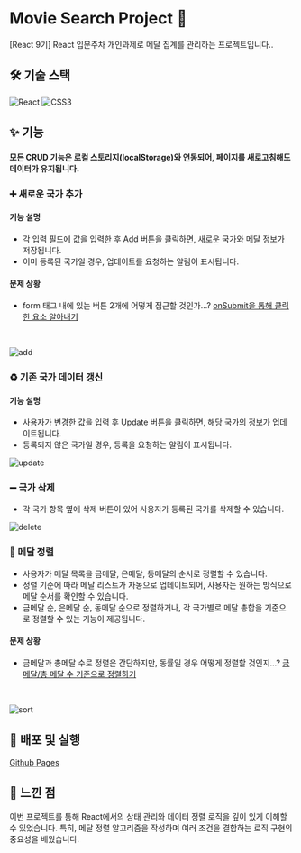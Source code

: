 # Movie Search Project 🏅

[React 9기] React 입문주차 개인과제로 메달 집계를 관리하는 프로젝트입니다..  

## 🛠️ 기술 스택 

![React](https://img.shields.io/badge/React-61DAFB?style=flat&logo=react&logoColor=white)
![CSS3](https://img.shields.io/badge/CSS3-1572B6?style=flat&logo=css3&logoColor=white)


## ✨ 기능 

#### 모든 CRUD 기능은 로컬 스토리지(localStorage)와 연동되어, 페이지를 새로고침해도 데이터가 유지됩니다.

### ➕ 새로운 국가 추가

#### 기능 설명  
- 각 입력 필드에 값을 입력한 후 Add 버튼을 클릭하면, 새로운 국가와 메달 정보가 저장됩니다.
- 이미 등록된 국가일 경우, 업데이트를 요청하는 알림이 표시됩니다.

#### 문제 상황
- form 태그 내에 있는 버튼 2개에 어떻게 접근할 것인가...?
  [onSubmit을 통해 클릭한 요소 알아내기](https://dlawi0108.tistory.com/45)
  
<br/>

![add](https://github.com/user-attachments/assets/174b3209-ff41-42bf-b577-d2a1e761473a)

### ♻️ 기존 국가 데이터 갱신

#### 기능 설명  
- 사용자가 변경한 값을 입력 후 Update 버튼을 클릭하면, 해당 국가의 정보가 업데이트됩니다.
- 등록되지 않은 국가일 경우, 등록을 요청하는 알림이 표시됩니다.

![update](https://github.com/user-attachments/assets/cbf39361-5bdf-463f-a0a7-bea4070247a7)

### ➖ 국가 삭제
- 각 국가 항목 옆에 삭제 버튼이 있어 사용자가 등록된 국가를 삭제할 수 있습니다.

![delete](https://github.com/user-attachments/assets/eb8c0b9e-ea66-4aa7-82a3-41c1ef22f3e1)

### 🏅 메달 정렬
- 사용자가 메달 목록을 금메달, 은메달, 동메달의 순서로 정렬할 수 있습니다.
- 정렬 기준에 따라 메달 리스트가 자동으로 업데이트되어, 사용자는 원하는 방식으로 메달 순서를 확인할 수 있습니다.
- 금메달 순, 은메달 순, 동메달 순으로 정렬하거나, 각 국가별로 메달 총합을 기준으로 정렬할 수 있는 기능이 제공됩니다.

#### 문제 상황
- 금메달과 총메달 수로 정렬은 간단하지만, 동률일 경우 어떻게 정렬할 것인지...?
  [금메달/총 메달 수 기준으로 정렬하기](https://dlawi0108.tistory.com/46)
  
  <br/>
  
![sort](https://github.com/user-attachments/assets/e3eeab7d-b305-4a87-a8f3-41fc7ad37c74)


## 🚀 배포 및 실행 
[Github Pages](https://imjaeone.github.io/OlympicMedalTracker/)

## 📝 느낀 점
이번 프로젝트를 통해 React에서의 상태 관리와 데이터 정렬 로직을 깊이 있게 이해할 수 있었습니다. 특히, 메달 정렬 알고리즘을 작성하며 여러 조건을 결합하는 로직 구현의 중요성을 배웠습니다.
